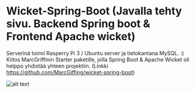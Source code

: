 # Wicket-Spring-Boot (Javalla tehty sivu. Backend Spring boot & Frontend Apache wicket)

Serverinä toimii Rasperry Pi 3 / Ubuntu server ja tietokantana MySQL. :) <br/>
Kiitos MarcGriffinin Starter paketille, jolla Spring Boot & Apache Wicket oli helppo yhdistää yhteen projektiin.
(Linkki https://github.com/MarcGiffing/wicket-spring-boot)

![alt text](https://i.imgur.com/IxUyoYy.png)

